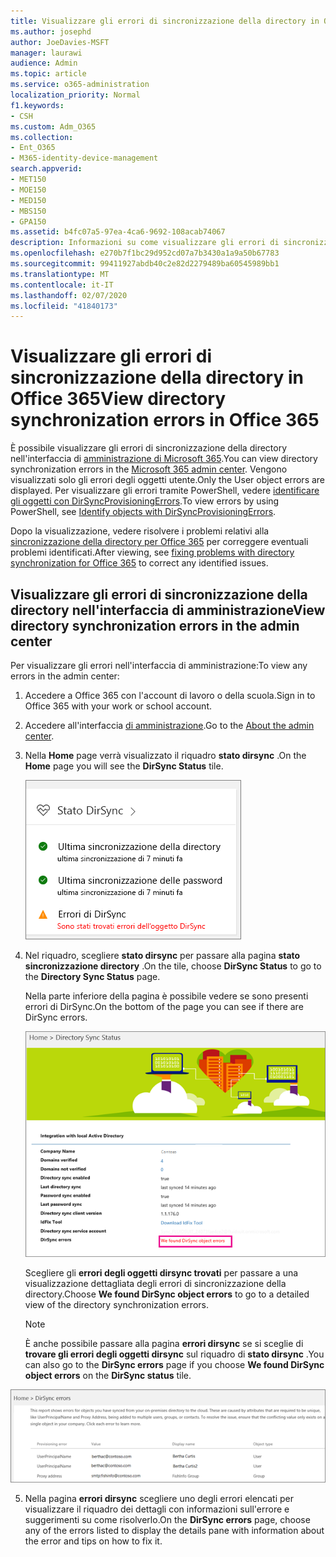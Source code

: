 ```yaml
---
title: Visualizzare gli errori di sincronizzazione della directory in Office 365
ms.author: josephd
author: JoeDavies-MSFT
manager: laurawi
audience: Admin
ms.topic: article
ms.service: o365-administration
localization_priority: Normal
f1.keywords:
- CSH
ms.custom: Adm_O365
ms.collection:
- Ent_O365
- M365-identity-device-management
search.appverid:
- MET150
- MOE150
- MED150
- MBS150
- GPA150
ms.assetid: b4fc07a5-97ea-4ca6-9692-108acab74067
description: Informazioni su come visualizzare gli errori di sincronizzazione della directory nell'interfaccia di amministrazione di Microsoft 365.
ms.openlocfilehash: e270b7f1bc29d952cd07a7b3430a1a9a50b67783
ms.sourcegitcommit: 99411927abdb40c2e82d2279489ba60545989bb1
ms.translationtype: MT
ms.contentlocale: it-IT
ms.lasthandoff: 02/07/2020
ms.locfileid: "41840173"
---
```

# <a name="view-directory-synchronization-errors-in-office-365"></a><span data-ttu-id="12b94-103">Visualizzare gli errori di sincronizzazione della directory in Office 365</span><span class="sxs-lookup"><span data-stu-id="12b94-103">View directory synchronization errors in Office 365</span></span>

<span data-ttu-id="12b94-104">È possibile visualizzare gli errori di sincronizzazione della directory nell'interfaccia di [amministrazione di Microsoft 365](https://admin.microsoft.com).</span><span class="sxs-lookup"><span data-stu-id="12b94-104">You can view directory synchronization errors in the [Microsoft 365 admin center](https://admin.microsoft.com).</span></span> <span data-ttu-id="12b94-105">Vengono visualizzati solo gli errori degli oggetti utente.</span><span class="sxs-lookup"><span data-stu-id="12b94-105">Only the User object errors are displayed.</span></span> <span data-ttu-id="12b94-106">Per visualizzare gli errori tramite PowerShell, vedere [identificare gli oggetti con DirSyncProvisioningErrors](https://docs.microsoft.com/azure/active-directory/hybrid/how-to-connect-syncservice-duplicate-attribute-resiliency).</span><span class="sxs-lookup"><span data-stu-id="12b94-106">To view errors by using PowerShell, see [Identify objects with DirSyncProvisioningErrors](https://docs.microsoft.com/azure/active-directory/hybrid/how-to-connect-syncservice-duplicate-attribute-resiliency).</span></span>

<span data-ttu-id="12b94-107">Dopo la visualizzazione, vedere risolvere i problemi relativi alla [sincronizzazione della directory per Office 365](fix-problems-with-directory-synchronization.md) per correggere eventuali problemi identificati.</span><span class="sxs-lookup"><span data-stu-id="12b94-107">After viewing, see [fixing problems with directory synchronization for Office 365](fix-problems-with-directory-synchronization.md) to correct any identified issues.</span></span>
  
## <a name="view-directory-synchronization-errors-in-the-admin-center"></a><span data-ttu-id="12b94-108">Visualizzare gli errori di sincronizzazione della directory nell'interfaccia di amministrazione</span><span class="sxs-lookup"><span data-stu-id="12b94-108">View directory synchronization errors in the admin center</span></span>

<span data-ttu-id="12b94-109">Per visualizzare gli errori nell'interfaccia di amministrazione:</span><span class="sxs-lookup"><span data-stu-id="12b94-109">To view any errors in the admin center:</span></span>
  
1. <span data-ttu-id="12b94-110">Accedere a Office 365 con l'account di lavoro o della scuola.</span><span class="sxs-lookup"><span data-stu-id="12b94-110">Sign in to Office 365 with your work or school account.</span></span> 
    
2. <span data-ttu-id="12b94-111">Accedere all'interfaccia [di amministrazione](https://support.office.com/article/758befc4-0888-4009-9f14-0d147402fd23).</span><span class="sxs-lookup"><span data-stu-id="12b94-111">Go to the [About the admin center](https://support.office.com/article/758befc4-0888-4009-9f14-0d147402fd23).</span></span>
    
3. <span data-ttu-id="12b94-112">Nella **Home** page verrà visualizzato il riquadro **stato dirsync** .</span><span class="sxs-lookup"><span data-stu-id="12b94-112">On the **Home** page you will see the **DirSync Status** tile.</span></span> 
    
    ![Riquadro Stato DirSync nell'anteprima dell'interfaccia di amministrazione](media/060006e9-de61-49d5-8979-e77cda198e71.png)
  
4. <span data-ttu-id="12b94-114">Nel riquadro, scegliere **stato dirsync** per passare alla pagina **stato sincronizzazione directory** .</span><span class="sxs-lookup"><span data-stu-id="12b94-114">On the tile, choose **DirSync Status** to go to the **Directory Sync Status** page.</span></span> 
    
    <span data-ttu-id="12b94-115">Nella parte inferiore della pagina è possibile vedere se sono presenti errori di DirSync.</span><span class="sxs-lookup"><span data-stu-id="12b94-115">On the bottom of the page you can see if there are DirSync errors.</span></span>
    
    ![Nella pagina stato sincronizzazione directory è possibile vedere se sono presenti errori degli oggetti DirSync](media/882094a3-80d3-4aae-b90b-78b27047974c.png)
  
    <span data-ttu-id="12b94-117">Scegliere gli **errori degli oggetti dirsync trovati** per passare a una visualizzazione dettagliata degli errori di sincronizzazione della directory.</span><span class="sxs-lookup"><span data-stu-id="12b94-117">Choose **We found DirSync object errors** to go to a detailed view of the directory synchronization errors.</span></span> 
    
    > [!NOTE]
    > <span data-ttu-id="12b94-118">È anche possibile passare alla pagina **errori dirsync** se si sceglie di **trovare gli errori degli oggetti dirsync** sul riquadro di **stato dirsync** .</span><span class="sxs-lookup"><span data-stu-id="12b94-118">You can also go to the **DirSync errors** page if you choose **We found DirSync object errors** on the **DirSync status** tile.</span></span> 
  
![Pagina errori DirSync](media/a6e302d4-6be7-4e3a-b4b5-81c5a2c02952.png)
  
5. <span data-ttu-id="12b94-120">Nella pagina **errori dirsync** scegliere uno degli errori elencati per visualizzare il riquadro dei dettagli con informazioni sull'errore e suggerimenti su come risolverlo.</span><span class="sxs-lookup"><span data-stu-id="12b94-120">On the **DirSync errors** page, choose any of the errors listed to display the details pane with information about the error and tips on how to fix it.</span></span> 
